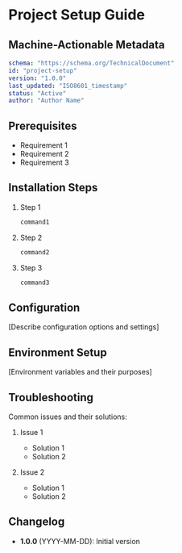 # Project Setup Guide

## Machine-Actionable Metadata
```yaml
schema: "https://schema.org/TechnicalDocument"
id: "project-setup"
version: "1.0.0"
last_updated: "ISO8601_timestamp"
status: "Active"
author: "Author Name"
```

## Prerequisites

- Requirement 1
- Requirement 2
- Requirement 3

## Installation Steps

1. Step 1
   ```bash
   command1
   ```

2. Step 2
   ```bash
   command2
   ```

3. Step 3
   ```bash
   command3
   ```

## Configuration

[Describe configuration options and settings]

## Environment Setup

[Environment variables and their purposes]

## Troubleshooting

Common issues and their solutions:

1. Issue 1
   - Solution 1
   - Solution 2

2. Issue 2
   - Solution 1
   - Solution 2

## Changelog

- **1.0.0** (YYYY-MM-DD): Initial version 